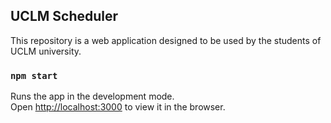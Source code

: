 ## UCLM Scheduler

This repository is a web application designed to be used by the students of UCLM university.

### `npm start`

Runs the app in the development mode.<br />
Open [http://localhost:3000](http://localhost:3000) to view it in the browser.
